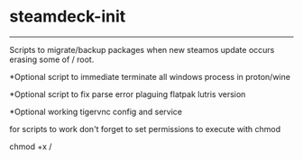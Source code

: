 # steamdeck-init
-----------------
Scripts to migrate/backup packages when new steamos update occurs erasing some of / root.

*Optional script to immediate terminate all windows process in proton/wine

*Optional script to fix parse error plaguing flatpak lutris version

*Optional working tigervnc config and service

for scripts to work don't forget to set permissions to execute with chmod

chmod +x /<scriptname/>
